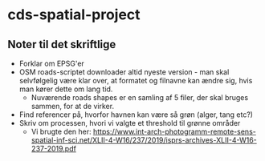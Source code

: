 # cds-spatial-project

## Noter til det skriftlige
- Forklar om EPSG'er
- OSM roads-scriptet downloader altid nyeste version - man skal selvfølgelig være klar over, at formatet og filnavne kan ændre sig, hvis man kører dette om lang tid.
  - Nuværende roads shapes er en samling af 5 filer, der skal bruges sammen, for at de virker.
- Find referencer på, hvorfor havnen kan være så grøn (alger, tang etc?)
- Skriv om processen, hvori vi valgte et threshold til grønne områder
  - Vi brugte den her: https://www.int-arch-photogramm-remote-sens-spatial-inf-sci.net/XLII-4-W16/237/2019/isprs-archives-XLII-4-W16-237-2019.pdf